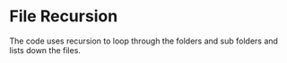 # File Recursion

The code uses recursion to loop through the folders and sub folders and lists down the files.